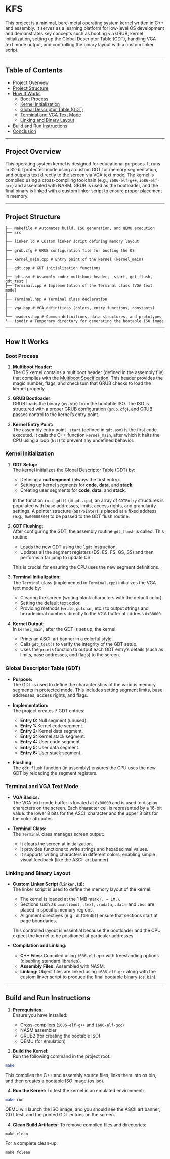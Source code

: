 # KFS

This project is a minimal, bare-metal operating system kernel written in C++ and assembly. It serves as a learning platform for low-level OS development and demonstrates key concepts such as booting via GRUB, kernel initialization, setting up the Global Descriptor Table (GDT), handling VGA text mode output, and controlling the binary layout with a custom linker script.

---

## Table of Contents

- [Project Overview](#project-overview)
- [Project Structure](#project-structure)
- [How It Works](#how-it-works)
  - [Boot Process](#boot-process)
  - [Kernel Initialization](#kernel-initialization)
  - [Global Descriptor Table (GDT)](#global-descriptor-table-gdt)
  - [Terminal and VGA Text Mode](#terminal-and-vga-text-mode)
  - [Linking and Binary Layout](#linking-and-binary-layout)
- [Build and Run Instructions](#build-and-run-instructions)
- [Conclusion](#conclusion)

---

## Project Overview

This operating system kernel is designed for educational purposes. It runs in 32-bit protected mode using a custom GDT for memory segmentation, and outputs text directly to the screen via VGA text mode. The kernel is compiled using a cross-compiling toolchain (e.g., `i686-elf-g++`, `i686-elf-gcc`) and assembled with NASM. GRUB is used as the bootloader, and the final binary is linked with a custom linker script to ensure proper placement in memory.

---

## Project Structure
```
├── Makefile # Automates build, ISO generation, and QEMU execution
├── src
│
├── linker.ld # Custom linker script defining memory layout
│
├── grub.cfg # GRUB configuration file for booting the OS
│
├── kernel_main.cpp # Entry point of the kernel (kernel_main)
│
├── gdt.cpp # GDT initialization functions
│
├── gdt.asm # Assembly code: multiboot header, _start, gdt_flush, gdt_test │ 
├── Terminal.cpp # Implementation of the Terminal class (VGA text mode) 
│ 
├── Terminal.hpp # Terminal class declaration 
│ 
├── vga.hpp # VGA definitions (colors, entry functions, constants) 
│ 
└── headers.hpp # Common definitions, data structures, and prototypes 
└── isodir # Temporary directory for generating the bootable ISO image
```
---

## How It Works

### Boot Process

1. **Multiboot Header:**  
   The OS kernel contains a multiboot header (defined in the assembly file) that complies with the [Multiboot Specification](https://www.gnu.org/software/grub/manual/multiboot/multiboot.html). This header provides the magic number, flags, and checksum that GRUB checks to load the kernel properly.

2. **GRUB Bootloader:**  
   GRUB loads the binary (`os.bin`) from the bootable ISO. The ISO is structured with a proper GRUB configuration (`grub.cfg`), and GRUB passes control to the kernel’s entry point.

3. **Kernel Entry Point:**  
   The assembly entry point `_start` (defined in `gdt.asm`) is the first code executed. It calls the C++ function `kernel_main`, after which it halts the CPU using a loop (`hlt`) to prevent any undefined behavior.

### Kernel Initialization

1. **GDT Setup:**  
   The kernel initializes the Global Descriptor Table (GDT) by:
   - Defining a **null segment** (always the first entry).
   - Setting up kernel segments for **code**, **data**, and **stack**.
   - Creating user segments for **code**, **data**, and **stack**.
   
   In the function `init_gdt()` (in `gdt.cpp`), an array of `GDTEntry` structures is populated with base addresses, limits, access rights, and granularity settings. A pointer structure (`GDTPointer`) is placed at a fixed address (e.g., `0x00000800`) to be passed to the GDT flush routine.

2. **GDT Flushing:**  
   After configuring the GDT, the assembly routine `gdt_flush` is called. This routine:
   - Loads the new GDT using the `lgdt` instruction.
   - Updates all the segment registers (DS, ES, FS, GS, SS) and then performs a far jump to update CS.
   
   This is crucial for ensuring the CPU uses the new segment definitions.

3. **Terminal Initialization:**  
   The `Terminal` class (implemented in `Terminal.cpp`) initializes the VGA text mode by:
   - Clearing the screen (writing blank characters with the default color).
   - Setting the default text color.
   - Providing methods (`write`, `putchar`, etc.) to output strings and hexadecimal numbers directly to the VGA buffer at address `0xB8000`.

4. **Kernel Output:**  
   In `kernel_main`, after the GDT is set up, the kernel:
   - Prints an ASCII art banner in a colorful style.
   - Calls `gdt_test()` to verify the integrity of the GDT setup.
   - Uses the `printk` function to output each GDT entry’s details (such as limits, base addresses, and flags) to the screen.

### Global Descriptor Table (GDT)

- **Purpose:**  
  The GDT is used to define the characteristics of the various memory segments in protected mode. This includes setting segment limits, base addresses, access rights, and flags.

- **Implementation:**  
  The project creates 7 GDT entries:
  - **Entry 0:** Null segment (unused).
  - **Entry 1:** Kernel code segment.
  - **Entry 2:** Kernel data segment.
  - **Entry 3:** Kernel stack segment.
  - **Entry 4:** User code segment.
  - **Entry 5:** User data segment.
  - **Entry 6:** User stack segment.

- **Flushing:**  
  The `gdt_flush` function (in assembly) ensures the CPU uses the new GDT by reloading the segment registers.

### Terminal and VGA Text Mode

- **VGA Basics:**  
  The VGA text mode buffer is located at `0xB8000` and is used to display characters on the screen. Each character cell is represented by a 16-bit value: the lower 8 bits for the ASCII character and the upper 8 bits for the color attributes.

- **Terminal Class:**  
  The `Terminal` class manages screen output:
  - It clears the screen at initialization.
  - It provides functions to write strings and hexadecimal values.
  - It supports writing characters in different colors, enabling simple visual feedback (like the ASCII art banner).

### Linking and Binary Layout

- **Custom Linker Script (`linker.ld`):**  
  The linker script is used to define the memory layout of the kernel:
  - The kernel is loaded at the 1 MB mark (`. = 1M;`).
  - Sections such as `.multiboot`, `.text`, `.rodata`, `.data`, and `.bss` are placed in specific memory regions.
  - Alignment directives (e.g., `ALIGN(4K)`) ensure that sections start at page boundaries.
  
  This controlled layout is essential because the bootloader and the CPU expect the kernel to be positioned at particular addresses.

- **Compilation and Linking:**  
  - **C++ Files:** Compiled using `i686-elf-g++` with freestanding options (disabling standard libraries).
  - **Assembly Files:** Assembled with NASM.
  - **Linking:** Object files are linked using `i686-elf-gcc` along with the custom linker script to produce the final bootable binary (`os.bin`).

---

## Build and Run Instructions

1. **Prerequisites:**  
   Ensure you have installed:
   - Cross-compilers (`i686-elf-g++` and `i686-elf-gcc`)
   - NASM assembler
   - GRUB2 (for creating the bootable ISO)
   - QEMU (for emulation)

2. **Build the Kernel:**  
   Run the following command in the project root:
```bash
make
```
   This compiles the C++ and assembly source files, links them into os.bin, and then creates a bootable ISO image (os.iso).

4. **Run the Kernel:**
   To test the kernel in an emulated environment:
```bash
make run
```
  QEMU will launch the ISO image, and you should see the ASCII art banner, GDT test, and the printed GDT entries on the screen.

4. **Clean Build Artifacts:**
  To remove compiled files and directories:
```
make clean
```
  For a complete clean-up:
```
make fclean
```
